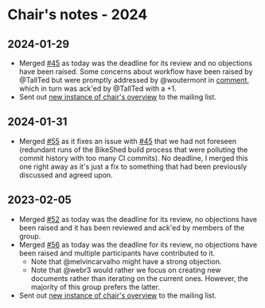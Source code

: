 
# Chair's notes - 2024

## 2024-01-29

- Merged [#45][20240129_1] as today was the deadline for its review and no
  objections have been raised. Some concerns about workflow have been raised
  by @TallTed but were promptly addressed by @woutermont in
  [comment][20240129_2], which in turn was ack'ed by @TallTed with a +1.
- Sent out [new instance of chair's overview][20240129_3] to the mailing list.
  
[20240129_1]: https://github.com/w3c/WebID/pull/45
[20240129_2]: https://github.com/w3c/WebID/pull/45#issuecomment-1907606710
[20240129_3]: https://lists.w3.org/Archives/Public/public-webid/2024Jan/0041.html

## 2024-01-31

- Merged [#55][20240131_1] as it fixes an issue with [#45][20240129_1] that we
  had not foreseen (redundant runs of the BikeShed build process that were 
  polluting the commit history with too many CI commits). No deadline, I merged
  this one right away as it's just a fix to something that had been previously
  discussed and agreed upon.

[20240131_1]: https://github.com/w3c/WebID/pull/55

## 2023-02-05

- Merged [#52][20240205_1] as today was the deadline for its review, no
  objections have been raised and it has been reviewed and ack'ed by members of
  the group.
- Merged [#56][20240205_2] as today was the deadline for its review, no
  objections have been raised and multiple participants have contributed to it.
    - Note that @melvincarvalho might have a strong objection.
    - Note that @webr3 would rather we focus on creating new documents rather
      than iterating on the current ones. However, the majority of this group
      prefers the latter.
- Sent out [new instance of chair's overview][20240205_3] to the mailing list.

[20240205_1]: https://github.com/w3c/WebID/pull/52
[20240205_2]: https://github.com/w3c/WebID/pull/56
[20240205_3]: https://lists.w3.org/Archives/Public/public-webid/2024Feb/0004.html
